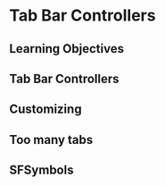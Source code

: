 # Tab Bar Controllers

## Learning Objectives

## Tab Bar Controllers

## Customizing

## Too many tabs

## SFSymbols






